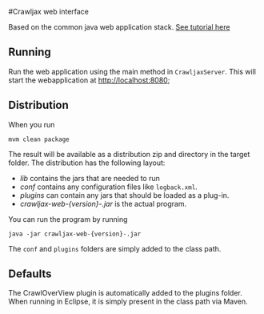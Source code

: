 #Crawljax web interface

Based on the common java web application stack. [See tutorial here](http://blog.palominolabs.com/2011/08/15/a-simple-java-web-stack-with-guice-jetty-jersey-and-jackson/)

## Running
Run the web application using the main method in `CrawljaxServer`. This will start the webapplication at [http://localhost:8080]();

## Distribution

When you run 

	mvm clean package
	
The result will be available as a distribution zip and directory in the target folder. The distribution has the following layout:

- *lib* contains the jars that are needed to run
- *conf* contains any configuration files like `logback.xml`.
- *plugins* can contain any jars that should be loaded as a plug-in.
- *crawljax-web-{version}-.jar* is the actual program.

You can run the program by running

	java -jar crawljax-web-{version}-.jar
	
The `conf` and `plugins` folders are simply added to the class path.

## Defaults
The CrawlOverView plugin is automatically added to the plugins folder. When running in Eclipse, it is simply present in the class path via Maven.
